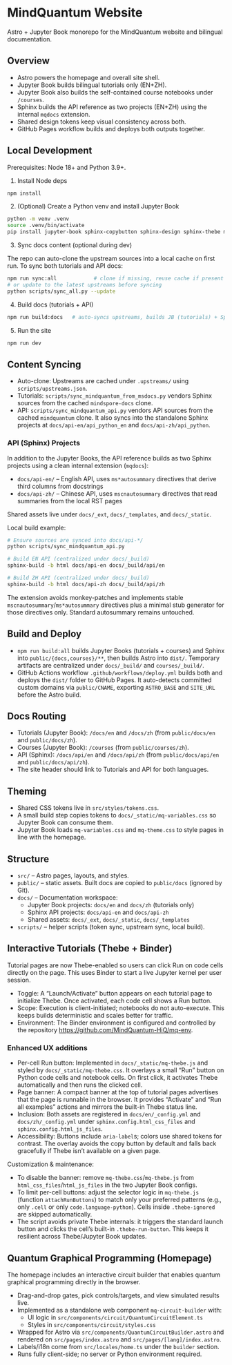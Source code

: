 # MindQuantum Website

Astro + Jupyter Book monorepo for the MindQuantum website and bilingual documentation.

## Overview

- Astro powers the homepage and overall site shell.
- Jupyter Book builds bilingual tutorials only (EN+ZH).
- Jupyter Book also builds the self-contained course notebooks under `/courses`.
- Sphinx builds the API reference as two projects (EN+ZH) using the internal `mqdocs` extension.
- Shared design tokens keep visual consistency across both.
- GitHub Pages workflow builds and deploys both outputs together.

## Local Development

Prerequisites: Node 18+ and Python 3.9+.

1) Install Node deps

```bash
npm install
```

2) (Optional) Create a Python venv and install Jupyter Book

```bash
python -m venv .venv
source .venv/bin/activate
pip install jupyter-book sphinx-copybutton sphinx-design sphinx-thebe mindspore mindquantum
```

3) Sync docs content (optional during dev)

The repo can auto-clone the upstream sources into a local cache on first run. To sync both tutorials and API docs:

```bash
npm run sync:all            # clone if missing, reuse cache if present
# or update to the latest upstreams before syncing
python scripts/sync_all.py --update
```

4) Build docs (tutorials + API)

```bash
npm run build:docs   # auto-syncs upstreams, builds JB (tutorials) + Sphinx (API)
```

5) Run the site

```bash
npm run dev
```

## Content Syncing

- Auto-clone: Upstreams are cached under `.upstreams/` using `scripts/upstreams.json`.
- Tutorials: `scripts/sync_mindquantum_from_msdocs.py` vendors Sphinx sources from the cached `mindspore-docs` clone.
- API: `scripts/sync_mindquantum_api.py` vendors API sources from the cached `mindquantum` clone. It also syncs into the standalone Sphinx projects at `docs/api-en/api_python_en` and `docs/api-zh/api_python`.

### API (Sphinx) Projects

In addition to the Jupyter Books, the API reference builds as two Sphinx projects using a clean internal extension (`mqdocs`):

- `docs/api-en/` – English API, uses `ms*autosummary` directives that derive third columns from docstrings
- `docs/api-zh/` – Chinese API, uses `mscnautosummary` directives that read summaries from the local RST pages

Shared assets live under `docs/_ext`, `docs/_templates`, and `docs/_static`.

Local build example:

```bash
# Ensure sources are synced into docs/api-*/
python scripts/sync_mindquantum_api.py

# Build EN API (centralized under docs/_build)
sphinx-build -b html docs/api-en docs/_build/api/en

# Build ZH API (centralized under docs/_build)
sphinx-build -b html docs/api-zh docs/_build/api/zh
```

The extension avoids monkey-patches and implements stable `mscnautosummary`/`ms*autosummary` directives plus a minimal stub generator for those directives only. Standard autosummary remains untouched.

## Build and Deploy

- `npm run build:all` builds Jupyter Books (tutorials + courses) and Sphinx into `public/{docs,courses}/**`, then builds Astro into `dist/`. Temporary artifacts are centralized under `docs/_build/` and `courses/_build/`.
- GitHub Actions workflow `.github/workflows/deploy.yml` builds both and deploys the `dist/` folder to GitHub Pages. It auto-detects committed custom domains via `public/CNAME`, exporting `ASTRO_BASE` and `SITE_URL` before the Astro build.

## Docs Routing

- Tutorials (Jupyter Book): `/docs/en` and `/docs/zh` (from `public/docs/en` and `public/docs/zh`).
- Courses (Jupyter Book): `/courses` (from `public/courses/zh`).
- API (Sphinx): `/docs/api/en` and `/docs/api/zh` (from `public/docs/api/en` and `public/docs/api/zh`).
- The site header should link to Tutorials and API for both languages.

## Theming

- Shared CSS tokens live in `src/styles/tokens.css`.
- A small build step copies tokens to `docs/_static/mq-variables.css` so Jupyter Book can consume them.
- Jupyter Book loads `mq-variables.css` and `mq-theme.css` to style pages in line with the homepage.

## Structure

- `src/` – Astro pages, layouts, and styles.
- `public/` – static assets. Built docs are copied to `public/docs` (ignored by Git).
- `docs/` – Documentation workspace:
  - Jupyter Book projects: `docs/en` and `docs/zh` (tutorials only)
  - Sphinx API projects: `docs/api-en` and `docs/api-zh`
  - Shared assets: `docs/_ext`, `docs/_static`, `docs/_templates`
- `scripts/` – helper scripts (token sync, upstream sync, local build).

## Interactive Tutorials (Thebe + Binder)

Tutorial pages are now Thebe-enabled so users can click Run on code cells directly on the page. This uses Binder to start a live Jupyter kernel per user session.

- Toggle: A “Launch/Activate” button appears on each tutorial page to initialize Thebe. Once activated, each code cell shows a Run button.
- Scope: Execution is client-initiated; notebooks do not auto-execute. This keeps builds deterministic and scales better for traffic.
- Environment: The Binder environment is configured and controlled by the repository https://github.com/MindQuantum-HiQ/mq-env.


### Enhanced UX additions

- Per-cell Run button: Implemented in `docs/_static/mq-thebe.js` and styled by `docs/_static/mq-thebe.css`. It overlays a small “Run” button on Python code cells and notebook cells. On first click, it activates Thebe automatically and then runs the clicked cell.
- Page banner: A compact banner at the top of tutorial pages advertises that the page is runnable in the browser. It provides “Activate” and “Run all examples” actions and mirrors the built-in Thebe status line.
- Inclusion: Both assets are registered in `docs/en/_config.yml` and `docs/zh/_config.yml` under `sphinx.config.html_css_files` and `sphinx.config.html_js_files`.
- Accessibility: Buttons include `aria-label`s; colors use shared tokens for contrast. The overlay avoids the copy button by default and falls back gracefully if Thebe isn’t available on a given page.

Customization & maintenance:
- To disable the banner: remove `mq-thebe.css`/`mq-thebe.js` from `html_css_files`/`html_js_files` in the two Jupyter Book configs.
- To limit per-cell buttons: adjust the selector logic in `mq-thebe.js` (function `attachRunButtons`) to match only your preferred patterns (e.g., only `.cell` or only `code.language-python`). Cells inside `.thebe-ignored` are skipped automatically.
- The script avoids private Thebe internals: it triggers the standard launch button and clicks the cell’s built-in `.thebe-run-button`. This keeps it resilient across Thebe/Jupyter Book updates.

## Quantum Graphical Programming (Homepage)

The homepage includes an interactive circuit builder that enables quantum graphical programming directly in the browser.

- Drag-and-drop gates, pick controls/targets, and view simulated results live.
- Implemented as a standalone web component `mq-circuit-builder` with:
  - UI logic in `src/components/circuit/QuantumCircuitElement.ts`
  - Styles in `src/components/circuit/styles.css`
- Wrapped for Astro via `src/components/QuantumCircuitBuilder.astro` and rendered on
  `src/pages/index.astro` and `src/pages/[lang]/index.astro`.
- Labels/i18n come from `src/locales/home.ts` under the `builder` section.
- Runs fully client-side; no server or Python environment required.
